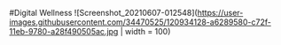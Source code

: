 #Digital Wellness
![Screenshot_20210607-012548](https://user-images.githubusercontent.com/34470525/120934128-a6289580-c72f-11eb-9780-a28f490505ac.jpg | width = 100)
